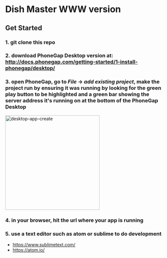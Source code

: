 # Dish Master WWW version
## Get Started
### 1. git clone this repo
### 2. download PhoneGap Desktop version at: http://docs.phonegap.com/getting-started/1-install-phonegap/desktop/
### 3. open PhoneGap, go to *File* -> *add existing project*, make the project run by ensuring it was running by looking for the green play button to be highlighted and a green bar showing the server address it's running on at the bottom of the PhoneGap Desktop
<img width="300" alt="desktop-app-create" src="https://user-images.githubusercontent.com/24384948/49495781-0c5b9700-f819-11e8-92c8-d6282b8ae038.png">


### 4. in your browser, hit the url where your app is running
### 5. use a text editor such as atom or sublime to do development
* https://www.sublimetext.com/
* https://atom.io/
